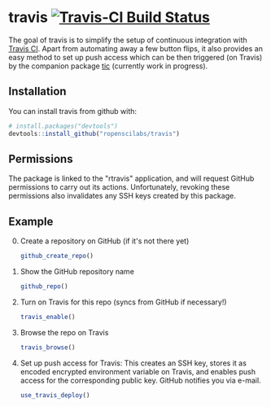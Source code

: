 # travis [![Travis-CI Build Status](https://travis-ci.org/ropenscilabs/travis.svg?branch=master)](https://travis-ci.org/ropenscilabs/travis)


The goal of travis is to simplify the setup of continuous integration with [Travis CI](https://travis-ci.org/).
Apart from automating away a few button flips, it also provides an easy method to set up push access which can be then triggered (on Travis) by the companion package [tic](https://github.com/krlmlr/tic) (currently work in progress).


## Installation

You can install travis from github with:


``` r
# install.packages("devtools")
devtools::install_github("ropenscilabs/travis")
```


## Permissions

The package is linked to the "rtravis" application, and will request GitHub permissions to carry out its actions. Unfortunately, revoking these permissions also invalidates any SSH keys created by this package.


## Example

0. Create a repository on GitHub (if it's not there yet)

    ```r
    github_create_repo()
    ```

1. Show the GitHub repository name

    ```r
    github_repo()
    ```

2. Turn on Travis for this repo (syncs from GitHub if necessary!)

    ```r
    travis_enable()
    ```

3. Browse the repo on Travis

    ```r
    travis_browse()
    ```

4. Set up push access for Travis: This creates an SSH key, stores it as encoded
   encrypted environment variable on Travis, and enables push access for the
   corresponding public key. GitHub notifies you via e-mail.

    ```r
    use_travis_deploy()
    ```
